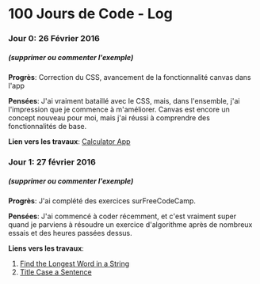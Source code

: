 # 100 Jours de Code - Log

### Jour 0: 26 Février 2016
##### (supprimer ou commenter l'exemple)

**Progrès**: Correction du CSS, avancement de la fonctionnalité canvas dans l'app

**Pensées**: J'ai vraiment bataillé avec le CSS, mais, dans l'ensemble, j'ai l'impression que je commence à m'améliorer. Canvas est encore un concept nouveau pour moi, mais j'ai réussi à comprendre des fonctionnalités de base.

**Lien vers les travaux**: [Calculator App](http://www.example.com)

### Jour 1: 27 février 2016
##### (supprimer ou commenter l'exemple)

**Progrès**: J'ai complété des exercices surFreeCodeCamp.

**Pensées**: J'ai commencé à coder récemment, et c'est vraiment super quand je parviens à résoudre un exercice d'algorithme après de nombreux essais et des heures passées dessus.

**Liens vers les travaux**:
1. [Find the Longest Word in a String](https://www.freecodecamp.com/challenges/find-the-longest-word-in-a-string) 
2. [Title Case a Sentence](https://www.freecodecamp.com/challenges/title-case-a-sentence) 

